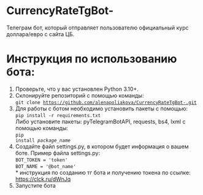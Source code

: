 # CurrencyRateTgBot-
Телеграм бот, который отправляет пользователю официальный курс доллара/евро с сайта ЦБ.

# Инструкция по использованию бота:
1. Проверьте, что у вас установлен Python 3.10+.
2. Склонируйте репозиторий с помощью команды:<br>
<code>git clone https://github.com/alenapoliakova/CurrencyRateTgBot-.git </code>
3. Для работы с ботом необходимо установить пакеты с помощью:<br>
<code>pip install -r requirements.txt</code><br>
Либо установите пакеты: pyTelegramBotAPI, requests, bs4, lxml с помощью команды:<br>
<code>pip install _package_name_</code>
4. Создайте файл settings.py, в котором будет информация о вашем боте. Пример файла settings.py:<br>
<code>BOT_TOKEN = 'token'</code><br>
<code>BOT_NAME = '@bot_name'</code><br>
\* инструкция по созданию тг бота и получению токена по ссылке: https://clck.ru/dWnJq
5. Запустите бота